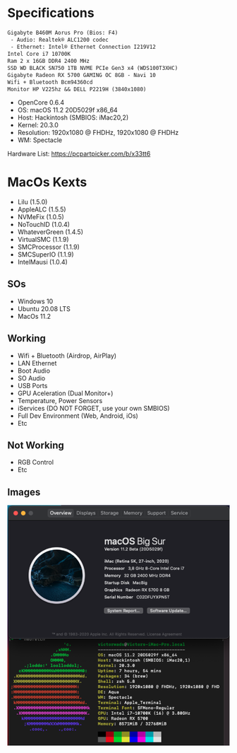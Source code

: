 # Specifications

```
Gigabyte B460M Aorus Pro (Bios: F4)
 - Audio: Realtek® ALC1200 codec
 - Ethernet: Intel® Ethernet Connection I219V12
Intel Core i7 10700K
Ram 2 x 16GB DDR4 2400 MHz
SSD WD BLACK SN750 1TB NVME PCIe Gen3 x4 (WDS100T3XHC)
Gigabyte Radeon RX 5700 GAMING OC 8GB - Navi 10
Wifi + Bluetooth Bcm94360cd
Monitor HP V225hz && DELL P2219H (3840x1080)
```

- OpenCore 0.6.4
- OS: macOS 11.2 20D5029f x86_64
- Host: Hackintosh (SMBIOS: iMac20,2)
- Kernel: 20.3.0
- Resolution: 1920x1080 @ FHDHz, 1920x1080 @ FHDHz
- WM: Spectacle

Hardware List: https://pcpartpicker.com/b/x33tt6

# MacOs Kexts

- Lilu (1.5.0)
- AppleALC (1.5.5)
- NVMeFix (1.0.5)
- NoTouchID (1.0.4)
- WhateverGreen (1.4.5)
- VirtualSMC (1.1.9)
- SMCProcessor (1.1.9)
- SMCSuperIO (1.1.9)
- IntelMausi (1.0.4)

## SOs

- Windows 10
- Ubuntu 20.08 LTS
- MacOs 11.2

## Working

- Wifi + Bluetooth (Airdrop, AirPlay)
- LAN Ethernet
- Boot Audio
- SO Audio
- USB Ports
- GPU Aceleration (Dual Monitor+)
- Temperature, Power Sensors
- iServices (DO NOT FORGET, use your own SMBIOS)
- Full Dev Environment (Web, Android, iOs)
- Etc

## Not Working

- RGB Control
- Etc

## Images

![AboutThisMac](images/AboutThisMac.png)
